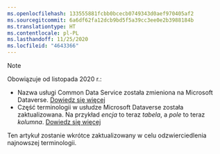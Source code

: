 ```yaml
---
ms.openlocfilehash: 133555881fcbb0bcecb0749343d0aef970405af2
ms.sourcegitcommit: 6a6df62fa12dcb9bd5f5a39cc3ee0e2b3988184b
ms.translationtype: HT
ms.contentlocale: pl-PL
ms.lasthandoff: 11/25/2020
ms.locfileid: "4643366"
---
```

> [!NOTE]
> Obowiązuje od listopada 2020 r.:
> - Nazwa usługi Common Data Service została zmieniona na Microsoft Dataverse. [Dowiedz się więcej](https://aka.ms/PAuAppBlog)
> - Część terminologii w usłudze Microsoft Dataverse została zaktualizowana. Na przykład *encja* to teraz *tabela*, a *pole* to teraz *kolumna*. [Dowiedz się więcej](https://go.microsoft.com/fwlink/?linkid=2147247)
>
> Ten artykuł zostanie wkrótce zaktualizowany w celu odzwierciedlenia najnowszej terminologii.
